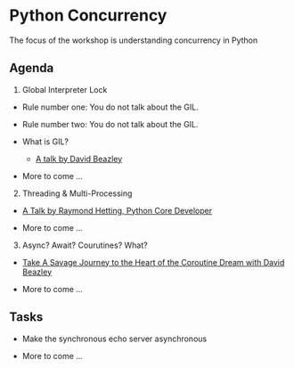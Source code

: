 # Python Concurrency

The focus of the workshop is understanding concurrency in Python

## Agenda

1. Global Interpreter Lock

* Rule number one: You do not talk about the GIL.

* Rule number two: You do not talk about the GIL.

* What is GIL?

  * [A talk by David Beazley](https://www.youtube.com/watch?v=Obt-vMVdM8s)

* More to come ...

2. Threading & Multi-Processing
* [A Talk by Raymond Hetting, Python Core Developer](https://www.youtube.com/watch?v=Bv25Dwe84g0)

* More to come ...

3. Async? Await? Courutines? What?

* [Take A Savage Journey to the Heart of the Coroutine Dream with David Beazley](https://www.youtube.com/watch?v=E-1Y4kSsAFc)

* More to come ...

## Tasks

* Make the synchronous echo server asynchronous

* More to come ...
